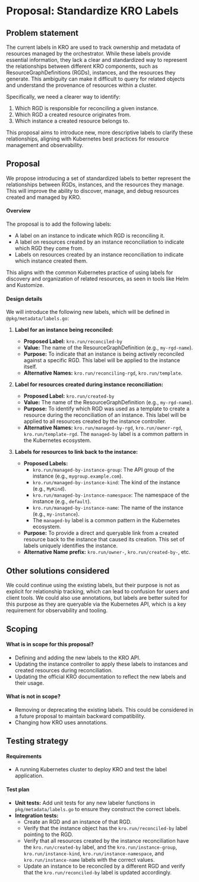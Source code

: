 # Proposal: Standardize KRO Labels

## Problem statement

The current labels in KRO are used to track ownership and metadata of resources managed by the orchestrator. While these labels provide essential information, they lack a clear and standardized way to represent the relationships between different KRO components, such as ResourceGraphDefinitions (RGDs), instances, and the resources they generate. This ambiguity can make it difficult to query for related objects and understand the provenance of resources within a cluster.

Specifically, we need a clearer way to identify:
1.  Which RGD is responsible for reconciling a given instance.
2.  Which RGD a created resource originates from.
3.  Which instance a created resource belongs to.

This proposal aims to introduce new, more descriptive labels to clarify these relationships, aligning with Kubernetes best practices for resource management and observability.

## Proposal

We propose introducing a set of standardized labels to better represent the relationships between RGDs, instances, and the resources they manage. This will improve the ability to discover, manage, and debug resources created and managed by KRO.

#### Overview

The proposal is to add the following labels:
-   A label on an instance to indicate which RGD is reconciling it.
-   A label on resources created by an instance reconciliation to indicate which RGD they come from.
-   Labels on resources created by an instance reconciliation to indicate which instance created them.

This aligns with the common Kubernetes practice of using labels for discovery and organization of related resources, as seen in tools like Helm and Kustomize.

#### Design details

We will introduce the following new labels, which will be defined in `@pkg/metadata/labels.go`:

1.  **Label for an instance being reconciled:**
    -   **Proposed Label:** `kro.run/reconciled-by`
    -   **Value:** The name of the ResourceGraphDefinition (e.g., `my-rgd-name`).
    -   **Purpose:** To indicate that an instance is being actively reconciled against a specific RGD. This label will be applied to the instance itself.
    -   **Alternative Names:** `kro.run/reconciling-rgd`, `kro.run/template`.

2.  **Label for resources created during instance reconciliation:**
    -   **Proposed Label:** `kro.run/created-by`
    -   **Value:** The name of the ResourceGraphDefinition (e.g., `my-rgd-name`).
    -   **Purpose:** To identify which RGD was used as a template to create a resource during the reconciliation of an instance. This label will be applied to all resources created by the instance controller.
    -   **Alternative Names:** `kro.run/managed-by-rgd`, `kro.run/owner-rgd`, `kro.run/template-rgd`. The `managed-by` label is a common pattern in the Kubernetes ecosystem.

3.  **Labels for resources to link back to the instance:**
    -   **Proposed Labels:** 
        - `kro.run/managed-by-instance-group`: The API group of the instance (e.g., `mygroup.example.com`).
        - `kro.run/managed-by-instance-kind`: The kind of the instance (e.g., `MyKind`).
        - `kro.run/managed-by-instance-namespace`: The namespace of the instance (e.g., `default`).
        - `kro.run/managed-by-instance-name`: The name of the instance (e.g., `my-instance`).
        - The `managed-by` label is a common pattern in the Kubernetes ecosystem.
    -   **Purpose:** To provide a direct and queryable link from a created resource back to the instance that caused its creation. This set of labels uniquely identifies the instance.
    -   **Alternative Name prefix:** `kro.run/owner-`, `kro.run/created-by-`, etc.

## Other solutions considered

We could continue using the existing labels, but their purpose is not as explicit for relationship tracking, which can lead to confusion for users and client tools. We could also use annotations, but labels are better suited for this purpose as they are queryable via the Kubernetes API, which is a key requirement for observability and tooling.

## Scoping

#### What is in scope for this proposal?

-   Defining and adding the new labels to the KRO API.
-   Updating the instance controller to apply these labels to instances and created resources during reconciliation.
-   Updating the official KRO documentation to reflect the new labels and their usage.

#### What is not in scope?

-   Removing or deprecating the existing labels. This could be considered in a future proposal to maintain backward compatibility.
-   Changing how KRO uses annotations.

## Testing strategy

#### Requirements

-   A running Kubernetes cluster to deploy KRO and test the label application.

#### Test plan

-   **Unit tests:** Add unit tests for any new labeler functions in `pkg/metadata/labels.go` to ensure they construct the correct labels.
-   **Integration tests:**
    -   Create an RGD and an instance of that RGD.
    -   Verify that the instance object has the `kro.run/reconciled-by` label pointing to the RGD.
    -   Verify that all resources created by the instance reconciliation have the `kro.run/created-by` label, and the `kro.run/instance-group`, `kro.run/instance-kind`, `kro.run/instance-namespace`, and `kro.run/instance-name` labels with the correct values.
    -   Update an instance to be reconciled by a different RGD and verify that the `kro.run/reconciled-by` label is updated accordingly.